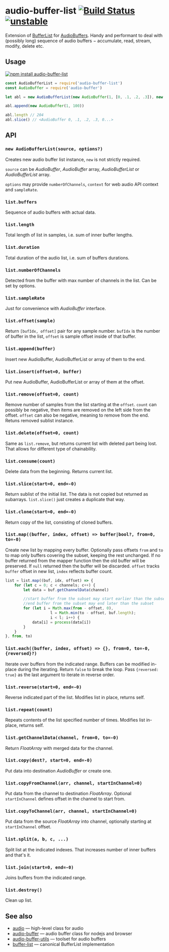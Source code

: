 # audio-buffer-list [![Build Status](https://travis-ci.org/audiojs/audio-buffer-list.svg?branch=master)](https://travis-ci.org/audiojs/audio-buffer-list) [![unstable](http://badges.github.io/stability-badges/dist/unstable.svg)](http://github.com/badges/stability-badges)

Extension of [BufferList](https://npmjs.org/package/bl) for [AudioBuffers](https://npmjs.org/package/audio-buffer). Handy and performant to deal with (possibly long) sequence of audio buffers − accumulate, read, stream, modify, delete etc.

## Usage

[![npm install audio-buffer-list](https://nodei.co/npm/audio-buffer-list.png?mini=true)](https://npmjs.org/package/audio-buffer-list/)

```js
const AudioBufferList = require('audio-buffer-list')
const AudioBuffer = require('audio-buffer')

let abl = new AudioBufferList(new AudioBuffer(1, [0, .1, .2, .3]), new AudioBuffer(1, 100))

abl.append(new AudioBuffer(1, 100))

abl.length // 204
abl.slice() // <AudioBuffer 0, .1, .2, .3, 0...>
```

## API

### `new AudioBufferList(source, options?)`

Creates new audio buffer list instance, `new` is not strictly required.

`source` can be _AudioBuffer_, _AudioBuffer_ array, _AudioBufferList_ or _AudioBufferList_ array.

`options` may provide `numberOfChannels`, `context` for web audio API context and `sampleRate`.

### `list.buffers`

Sequence of audio buffers with actual data.

### `list.length`

Total length of list in samples, i.e. sum of inner buffer lengths.

### `list.duration`

Total duration of the audio list, i.e. sum of buffers durations.

### `list.numberOfChannels`

Detected from the buffer with max number of channels in the list. Can be set by options.

### `list.sampleRate`

Just for convenience with _AudioBuffer_ interface.

### `list.offset(sample)`

Return `[bufIdx, offset]` pair for any sample number. `bufIdx` is the number of buffer in the list, `offset` is sample offset inside of that buffer.

### `list.append(buffer)`

Insert new AudioBuffer, AudioBufferList or array of them to the end.

### `list.insert(offset=0, buffer)`

Put new AudioBuffer, AudioBufferList or array of them at the offset.

### `list.remove(offset=0, count)`

Remove number of samples from the list starting at the `offset`. `count` can possibly be negative, then items are removed on the left side from the offset. `offset` can also be negative, meaning to remove from the end. Retuns removed sublist instance.

### `list.delete(offset=0, count)`

Same as `list.remove`, but returns current list with deleted part being lost. That allows for different type of chainability.

### `list.consume(count)`

Delete data from the beginning. Returns current list.

### `list.slice(start=0, end=-0)`

Return sublist of the initial list. The data is not copied but returned as subarrays. `list.slice()` just creates a duplicate that way.

### `list.clone(start=0, end=-0)`

Return copy of the list, consisting of cloned buffers.

### `list.map((buffer, index, offset) => buffer|bool?, from=0, to=-0)`

Create new list by mapping every buffer. Optionally pass offsets `from` and `to` to map only buffers covering the subset, keeping the rest unchanged. If no buffer returned from the mapper function then the old buffer will be preserved. If `null` returned then the buffer will be discarded. `offset` tracks `buffer` offset in new list, `index` reflects buffer count.

```js
list = list.map((buf, idx, offset) => {
	for (let c = 0; c < channels; c++) {
		let data = buf.getChannelData(channel)

		//start buffer from the subset may start earlier than the subset
		//end buffer from the subset may end later than the subset
		for (let i = Math.max(from - offset, 0),
					l = Math.min(to - offset, buf.length);
					i < l; i++) {
			data[i] = process(data[i])
		}
	}
}, from, to)
```

### `list.each((buffer, index, offset) => {}, from=0, to=-0, {reversed}?)`

Iterate over buffers from the indicated range. Buffers can be modified in-place during the iterating. Return `false` to break the loop. Pass `{reversed: true}` as the last argument to iterate in reverse order.

### `list.reverse(start=0, end=-0)`

Reverse indicated part of the list. Modifies list in place, returns self.

### `list.repeat(count)`

Repeats contents of the list specified number of times. Modifies list in-place, returns self.

### `list.getChannelData(channel, from=0, to=-0)`

Return _FloatArray_ with merged data for the channel.

### `list.copy(dest?, start=0, end=-0)`

Put data into destination _AudioBuffer_ or create one.

### `list.copyFromChannel(arr, channel, startInChannel=0)`

Put data from the channel to destination _FloatArray_. Optional `startInChannel` defines offset in the channel to start from.

### `list.copyToChannel(arr, channel, startInChannel=0)`

Put data from the source _FloatArray_ into channel, optionally starting at `startInChannel` offset.

### `list.split(a, b, c, ...)`

Split list at the indicated indexes. That increases number of inner buffers and that's it.

### `list.join(start=0, end=-0)`

Joins buffers from the indicated range.

### `list.destroy()`

Clean up list.

## See also

* [audio](https://github.com/audiojs/audio) — high-level class for audio
* [audio-buffer](https://github.com/audiojs/audio-buffer) — audio buffer class for nodejs and browser
* [audio-buffer-utils](https://github.com/audio-buffer-utils) — toolset for audio buffers
* [buffer-list](https://npmjs.org/package/bl) — canonical BufferList implementation
